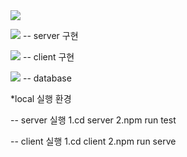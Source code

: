 <img src="https://capsule-render.vercel.app/api?type=slice&color=auto&height=300&section=header&text=Shopping%20SCM&fontSize=40" />

<img src="https://img.shields.io/badge/Node.js-43853D?style=for-the-badge&logo=node.js&logoColor=white"> -- server 구현 </br>

<img src="https://img.shields.io/badge/Vue.js-35495E?style=for-the-badge&logo=vue.js&logoColor=4FC08D"> -- client 구현 </br>

<img src="https://img.shields.io/badge/MySQL-00000F?style=for-the-badge&logo=mysql&logoColor=white"> -- database


*local 실행 환경

  -- server 실행
    1.cd server
    2.npm run test
    
  -- client 실행
    1.cd client
    2.npm run serve



